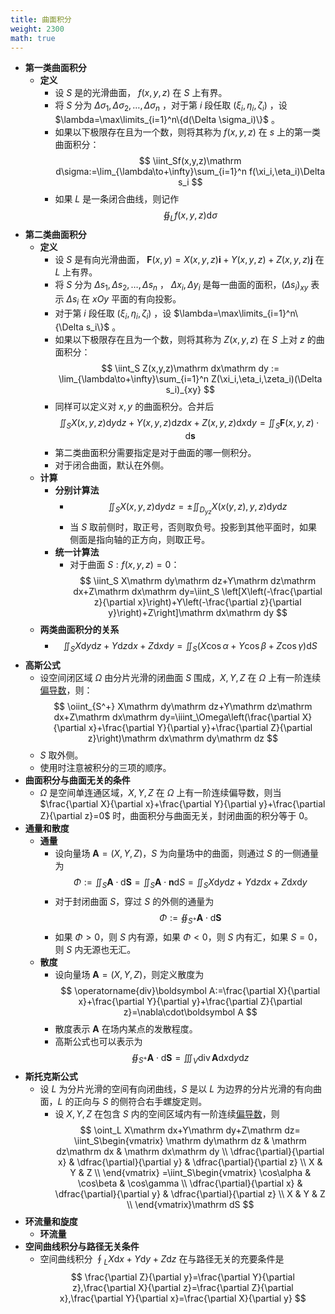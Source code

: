 ```yaml
---
title: 曲面积分
weight: 2300
math: true
---
```


- **第一类曲面积分**
    - **定义**
        - 设 $S$ 是的光滑曲面， $f(x,y,z)$ 在 $S$ 上有界。
        - 将 $S$ 分为 $\Delta \sigma_1,\Delta \sigma_2,\dots,\Delta \sigma_n$ ，对于第 $i$ 段任取 $(\xi_i,\eta_i,\zeta_i)$ ，设 $\lambda=\max\limits_{i=1}^n\{d(\Delta \sigma_i)\}$ 。
        - 如果以下极限存在且为一个数，则将其称为 $f(x,y,z)$ 在 $s$ 上的第一类曲面积分：
          $$
          \iint_Sf(x,y,z)\mathrm d\sigma:=\lim_{\lambda\to+\infty}\sum_{i=1}^n f(\xi_i,\eta_i)\Delta s_i
          $$
        - 如果 $L$ 是一条闭合曲线，则记作
          $$
          \oiint_L f(x,y,z)\mathrm d\sigma
          $$
- **第二类曲面积分**
    - **定义**
        - 设 $S$ 是有向光滑曲面， $\boldsymbol F(x,y)=X(x,y,z)\boldsymbol i+Y(x,y,z)+Z(x,y,z)\boldsymbol j$ 在 $L$ 上有界。
        - 将 $S$ 分为 $\Delta s_1,\Delta s_2,\dots,\Delta s_n$ ， $\Delta x_i,\Delta y_i$ 是每一曲面的面积，$(\Delta s_i)_{xy}$ 表示 $\Delta s_i$ 在 $xOy$ 平面的有向投影。
        - 对于第 $i$ 段任取 $(\xi_i,\eta_i,\zeta_i)$ ，设 $\lambda=\max\limits_{i=1}^n\{\Delta s_i\}$ 。
        - 如果以下极限存在且为一个数，则将其称为 $Z(x,y,z)$ 在 $S$ 上对 $z$ 的曲面积分：
          $$
          \iint_S Z(x,y,z)\mathrm dx\mathrm dy := \lim_{\lambda\to+\infty}\sum_{i=1}^n Z(\xi_i,\eta_i,\zeta_i)(\Delta s_i)_{xy}
          $$
        - 同样可以定义对 $x,y$ 的曲面积分。合并后
          $$
          \iint_S X(x,y,z)\mathrm dy\mathrm dz+Y(x,y,z)\mathrm dz\mathrm dx+Z(x,y,z)\mathrm dx\mathrm dy=\iint_S \boldsymbol F(x,y,z)\cdot \mathrm d\boldsymbol s
          $$
        - 第二类曲面积分需要指定是对于曲面的哪一侧积分。
        - 对于闭合曲面，默认在外侧。
    - **计算**
        - **分别计算法**
            - $$
              \iint_S X(x,y,z)\mathrm dy\mathrm dz=\pm\iint_{D_{yz}} X(x(y,z),y,z)\mathrm dy\mathrm dz 
              $$
            - 当 $S$ 取前侧时，取正号，否则取负号。投影到其他平面时，如果侧面是指向轴的正方向，则取正号。
        - **统一计算法**
            - 对于曲面 $S:f(x,y,z)=0$：
              $$
              \iint_S X\mathrm dy\mathrm dz+Y\mathrm dz\mathrm dx+Z\mathrm dx\mathrm dy=\iint_S \left[X\left(-\frac{\partial z}{\partial x}\right)+Y\left(-\frac{\partial z}{\partial y}\right)+Z\right]\mathrm dx\mathrm dy
              $$
    - **两类曲面积分的关系**
        - $$
          \iint_S X\mathrm dy\mathrm dz+Y\mathrm dz\mathrm dx+Z\mathrm dx\mathrm dy=\iint_S (X\cos\alpha+Y\cos\beta+Z\cos\gamma)\mathrm dS
          $$
- **高斯公式**
    - 设空间闭区域 $\Omega$ 由分片光滑的闭曲面 $S$ 围成，$X,Y,Z$ 在 $\Omega$ 上有一阶连续[偏导数](/notes/docs/mathematics/calculus/partial-derivative)，则：
      $$
      \oiint_{S^+} X\mathrm dy\mathrm dz+Y\mathrm dz\mathrm dx+Z\mathrm dx\mathrm dy=\iiint_\Omega\left(\frac{\partial X}{\partial x}+\frac{\partial Y}{\partial y}+\frac{\partial Z}{\partial z}\right)\mathrm dx\mathrm dy\mathrm dz
      $$
    - $S$ 取外侧。
    - 使用时注意被积分的三项的顺序。
- **曲面积分与曲面无关的条件**
    - $\Omega$ 是空间单连通区域，$X,Y,Z$ 在 $\Omega$ 上有一阶连续偏导数，则当 $\frac{\partial X}{\partial x}+\frac{\partial Y}{\partial y}+\frac{\partial Z}{\partial z}=0$ 时，曲面积分与曲面无关，封闭曲面的积分等于 $0$。
- **通量和散度**
    - **通量**
        - 设向量场 $\boldsymbol A=(X,Y,Z)$，$S$ 为向量场中的曲面，则通过 $S$ 的一侧通量为
          $$
          \Phi:=\iint_S \boldsymbol A\cdot\mathrm d\boldsymbol S=\iint_S \boldsymbol A\cdot\boldsymbol n\mathrm dS=\iint_S X\mathrm dy\mathrm dz+Y\mathrm dz\mathrm dx+Z\mathrm dx\mathrm dy
          $$
        - 对于封闭曲面 $S$，穿过 $S$ 的外侧的通量为
          $$
          \Phi:=\oiint_{S^+} \boldsymbol A\cdot\mathrm d\boldsymbol S
          $$
        - 如果 $\Phi>0$，则 $S$ 内有源，如果 $\Phi<0$，则 $S$ 内有汇，如果 $S=0$，则 $S$ 内无源也无汇。
    - **散度**
        - 设向量场 $\boldsymbol A=(X,Y,Z)$，则定义散度为
          $$
          \operatorname{div}\boldsymbol A:=\frac{\partial X}{\partial x}+\frac{\partial Y}{\partial y}+\frac{\partial Z}{\partial z}=\nabla\cdot\boldsymbol A
          $$
        - 散度表示 $\boldsymbol A$ 在场内某点的发散程度。
        - 高斯公式也可以表示为
          $$
          \oiint_{S^+}\boldsymbol A\cdot\mathrm d\boldsymbol S=\iiint_V\operatorname{div}\boldsymbol A\mathrm dx\mathrm dy\mathrm dz
          $$
- **斯托克斯公式**
    - 设 $L$ 为分片光滑的空间有向闭曲线，$S$ 是以 $L$ 为边界的分片光滑的有向曲面，$L$ 的正向与 $S$ 的侧符合右手螺旋定则。
        - 设 $X,Y,Z$ 在包含 $S$ 内的空间区域内有一阶连续[偏导数](/notes/docs/mathematics/calculus/partial-derivative)，则
          $$
          \oint_L X\mathrm dx+Y\mathrm dy+Z\mathrm dz=
          \iint_S\begin{vmatrix}
          \mathrm dy\mathrm dz & \mathrm dz\mathrm dx & \mathrm dx\mathrm dy \\
          \dfrac{\partial}{\partial x} & \dfrac{\partial}{\partial y} & \dfrac{\partial}{\partial z} \\
          X & Y & Z \\
          \end{vmatrix}
          =\iint_S\begin{vmatrix}
          \cos\alpha & \cos\beta & \cos\gamma \\
          \dfrac{\partial}{\partial x} & \dfrac{\partial}{\partial y} & \dfrac{\partial}{\partial z} \\
          X & Y & Z \\
          \end{vmatrix}\mathrm dS
          $$
- **环流量和旋度**
    - **环流量**
- **空间曲线积分与路径无关条件**
    - 空间曲线积分 $\oint_L X\mathrm dx+Y\mathrm dy+Z\mathrm dz$ 在与路径无关的充要条件是
      $$
      \frac{\partial Z}{\partial y}=\frac{\partial Y}{\partial z},\frac{\partial X}{\partial z}=\frac{\partial Z}{\partial x},\frac{\partial Y}{\partial x}=\frac{\partial X}{\partial y}
      $$
